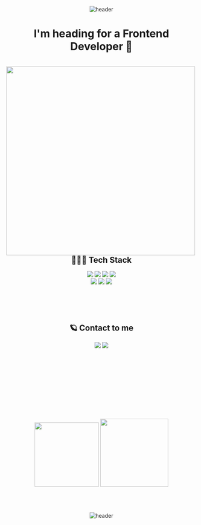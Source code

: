 <div align="center">

![header](https://capsule-render.vercel.app/api?type=waving&height=300&color=gradient&text=Haizel's%20%20Playground✨&animation=twinkling&fontAlign=50&fontColor=fff&fontSize=70&fontAlignY=40)

<div >
  <h1> I'm heading for a Frontend Developer 🚀 </h1>  
  <br />
  <img align="left" src="https://github.com/haizellatte/haizellatte/assets/115685195/9bad097f-c330-4177-b223-205c7c3702a8" height="500">

 <br />

 <h2> 👩🏻‍🚀 Tech Stack </h2>
  <img src="https://img.shields.io/badge/HTML5-E34F26?style=flat&logo=HTML5&logoColor=white" />
  <img src="https://img.shields.io/badge/CSS3-1572B6?style=flat&logo=CSS3&logoColor=white" />
  <img src="https://img.shields.io/badge/JavaScript-F7DF1E?style=flat&logo=JavaScript&logoColor=white" />
  <img src="https://img.shields.io/badge/Typescript-3178C6?style=flat&logo=Typescript&logoColor=white"/>
  <br/>
  <img src="https://img.shields.io/badge/React-61DAFB?style=flat&logo=React&logoColor=white" />
  <img src="https://img.shields.io/badge/Redux-764ABC?style=flat&logo=Redux&logoColor=white" />
  <img src="https://img.shields.io/badge/Node.js-339933?style=flat-square&logo=Node.js&logoColor=white" />
  <br />
  <br />
  <br />
  <br />
  <br />    
    
  ## 🪐 Contact to me 
  <a href="https://velog.io/@haizel"><img src="https://img.shields.io/badge/Velog-3DDC84?style=flat&logo=Blogger&logoColor=white"/></a>
  <a href="mailto:shyoeun5000@gmail.com"><img src="https://img.shields.io/badge/Gmail-F09C73?style=flat-flat&logo=gmail&logoColor=white"/></a>  
  <br />  
  <br />
  <br />
</div>

<br /> 
<br /> 
<br /> 
<br /> 
<br /> 
<br /> 

<div align="center">
<img src="https://github-readme-stats.vercel.app/api?username=haizellatte&show_icons=true" height="170"> 
<img src="https://github-readme-stats.vercel.app/api/top-langs/?username=haizellatte&layout=compact&theme=white" height="180">
</div>
  
<br />  
<br />
<br />

![header](https://capsule-render.vercel.app/api?type=waving&height=250&color=gradient&animation=twinkling&section=footer)
</div>
